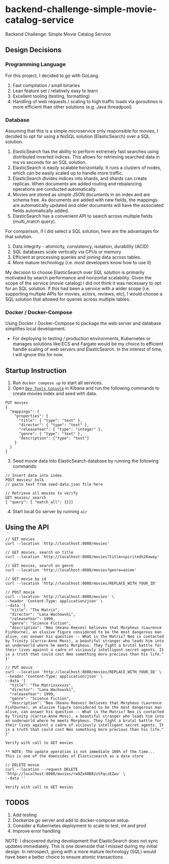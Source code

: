 # backend-challenge-simple-movie-catalog-service

Backend Challenge: Simple Movie Catalog Service

## Design Decisions

### Programming Language

For this project, I decided to go with GoLang.

1. Fast compilation / small binaries
2. Lean feature set / relatively easy to learn
3. Excellent tooling (testing, formatting)
4. Handling of web requests / scaling to high traffic loads via goroutines is more efficient than other solutions (e.g. Java threadpool)

### Database

Assuming that this is a simple microservice only responsible for movies, I decided to opt
for using a NoSQL solution (ElasticSearch) over a SQL solution.

1. ElasticSearch has the ability to perform extremely fast searches using distributed inverted indices. This allows for retrieving searched data in ms vs seconds for an SQL solution.
2. ElasticSearch is easily scalable horizontally. It runs a clusters of nodes, which can be easily scaled up to handle more traffic.
3. ElasticSearch divides indices into shards, and shards can create replicas. When documents are added routing and rebalancing operations are conducted automatically.
4. Movies are stored as simple JSON documents in an index and are schema free. As documents are added with new fields, the mappings are automatically updated and older documents will have the associated fields automatically added.
5. ElasticSearch has a convenient API to search across multiple fields (multi_match query).

For comparison, if I did select a SQL solution, here are the advantages for that solution.

1. Data integrity - atomicity, consistency, isolation, durability (ACID)
2. SQL databases scale vertically via CPUs or memory
3. Efficient at processing queries and joining data across tables.
4. More mature technology (i.e. most developers know how to use it)

My decision to choose ElasticSearch over SQL solution is primarily motivated by search performance and horizontal scalability. Given the scope of the service (movie catalog) I did not
think it was necessary to opt for an SQL solution. If this had been a service with a wider
scope (i.e. supporting multiple APIs for movies, actors, reviews, etc), I would choose a SQL solution that allowed for queries across multiple tables.

### Docker / Docker-Compose

Using Docker / Docker-Compose to package the web server and database simplifies local development.

- For deploying to testing / production environments, Kubernetes or manages solutions like ECS and Fargate would be my choice to efficient handle scaling of web servers and ElasticSearch. In the interest of time, I will ignore this for now.

## Startup Instruction

1. Run `docker compose up` to start all services.
2. Open [`Dev Tools Console`](http://localhost:5601/app/dev_tools#/console) in Kibana and run the following commands to create movies index and seed with data.

```
PUT movies
{
  "mappings": {
    "properties": {
      "title": { "type": "text" },
      "director": { "type": "text" },
      "releaseYear": { "type": "integer" },
      "genre": { "type": "text" },
      "description": {"type": "text"}
    }
  }
}
```

3. Seed movie data into ElasticSearch database by running the following commands:

```text
// Insert data into index
POST movies/_bulk
// paste text from seed-data.json file here

// Retrieve all movies to verify
GET movies/_search
{ "query": { "match_all": {}}}
```

4. Start local Go server by running `air`

## Using the API

```text
// GET movies
curl --location 'http://localhost:8080/movies'

// GET movies, search on title
curl --location 'http://localhost:8080/movies?title=spirited%20away'

// GET movies, search on genre
curl --location 'http://localhost:8080/movies?genre=anime'

// GET movie by id
curl --location 'http://localhost:8080/movies/REPLACE_WITH_YOUR_ID'

// POST movie
curl --location 'http://localhost:8080/movies' \
--header 'Content-Type: application/json' \
--data '{
  "title": "The Matrix",
  "director": "Lana Wachowski",
  "releaseYear": 1999,
  "genre": "Science Fiction",
  "description": "Neo (Keanu Reeves) believes that Morpheus (Laurence Fishburne), an elusive figure considered to be the most dangerous man alive, can answer his question -- What is the Matrix? Neo is contacted by Trinity (Carrie-Anne Moss), a beautiful stranger who leads him into an underworld where he meets Morpheus. They fight a brutal battle for their lives against a cadre of viciously intelligent secret agents. It is a truth that could cost Neo something more precious than his life."
}'

// PUT movie
curl --location 'http://localhost:8080/movies/REPLACE_WITH_YOUR_ID' \
--header 'Content-Type: application/json' \
--data '{
  "title": "The Matrixxxxxxx",
  "director": "Lana Wachowski",
  "releaseYear": 1999,
  "genre": "Science Fiction",
  "description": "Neo (Keanu Reeves) believes that Morpheus (Laurence Fishburne), an elusive figure considered to be the most dangerous man alive, can answer his question -- What is the Matrix? Neo is contacted by Trinity (Carrie-Anne Moss), a beautiful stranger who leads him into an underworld where he meets Morpheus. They fight a brutal battle for their lives against a cadre of viciously intelligent secret agents. It is a truth that could cost Neo something more precious than his life."
}'

Verify with call to GET movies

** NOTE: The update operation is not immediate 100% of the time... This is one of the downsides of Elasticsearch as a data store

// DELETE movie
curl --location --request DELETE 'http://localhost:8080/movies/rw9Zx40B82ztFqczEZwu' \
--data ''

Verify with call to GET movies
```

## TODOS

1. Add testing
2. Dockerize go server and add to docker-compose setup.
3. Consider a Kubernetes deployment to scale to test, int and prod
4. Improve error handling

NOTE: I discovered during development that ElasticSearch does not sync updates immediately. This is one downside that I missed during my initial design. In retrospect, going with a more mature technology (SQL) would have been a better choice to ensure atomic transactions.
